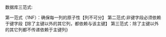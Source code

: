 数据库三范式:

第一范式（1NF）：确保每一列的原子性【列不可分】
第二范式:非键字段必须依赖于键字段【除了主键以外的其它列，都依赖与该主键】
第三范式：除了主键以外的其它列都不传递依赖于主键列}
